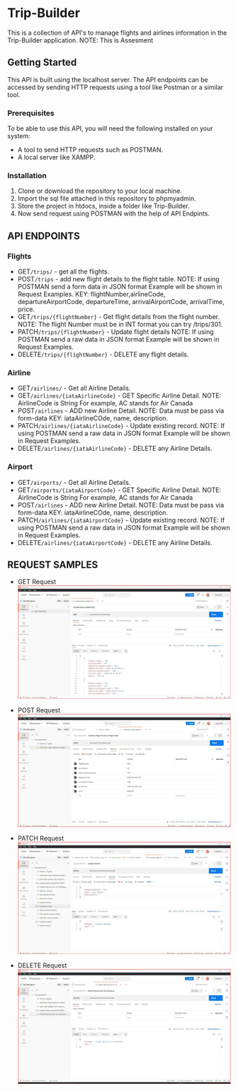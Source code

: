 # Trip-Builder

This is a collection of API's to manage flights and airlines information in the Trip-Builder application. NOTE: This is Assesment

## Getting Started

This API is built using the localhost server. The API endpoints can be accessed by sending HTTP requests using a tool like Postman or a similar tool.

### Prerequisites

To be able to use this API, you will need the following installed on your system:

- A tool to send HTTP requests such as POSTMAN.
- A local server like XAMPP.

### Installation

1. Clone or download the repository to your local machine.
2. Import the sql file attached in this repository to phpmyadmin.
3. Store the project in htdocs, inside a folder like Trip-Builder.
4. Now send request using POSTMAN with the help of API Endpints.

## API ENDPOINTS

### Flights

- GET`/trips/` - get all the flights.
- POST`/trips` - add new flight details to the flight table. NOTE: If using POSTMAN send a form data in JSON format Example will be shown in Request Examples. KEY: flightNumber,airlineCode, departureAirportCode, departureTime, arrivalAirportCode, arrivalTime, price.
- GET`/trips/{flightNumber}` - Get flight details from the flight number. NOTE: The flight Number must be in INT format you can try /trips/301.
- PATCH`/trips/{flightNumber}` - Update flight details NOTE: If using POSTMAN send a raw data in JSON format Example will be shown in Request Examples.
- DELETE`/trips/{flightNumber}` - DELETE any flight details.

### Airline

- GET`/airlines/` - Get all Airline Details.
- GET`/airlines/{iataAirlineCode}` - GET Specific Airline Detail. NOTE: AirlineCode is String For example, AC stands for Air Canada
- POST`/airlines` - ADD new Airline Detail. NOTE: Data must be pass via form-data KEY: iataAirlineCOde, name, description.
- PATCH`/airlines/{iataAirlineCode}` - Update existing record. NOTE: If using POSTMAN send a raw data in JSON format Example will be shown in Request Examples.
- DELETE`/airlines/{iataAirlineCode}` - DELETE any Airline Details.

### Airport

- GET`/airports/` - Get all Airline Details.
- GET`/airports/{iataAirportCode}` - GET Specific Airline Detail. NOTE: AirlineCode is String For example, AC stands for Air Canada
- POST`/airlines` - ADD new Airline Detail. NOTE: Data must be pass via form-data KEY: iataAirlineCOde, name, description.
- PATCH`/airlines/{iataAirportCode}` - Update existing record. NOTE: If using POSTMAN send a raw data in JSON format Example will be shown in Request Examples.
- DELETE`/airlines/{iataAirportCode}` - DELETE any Airline Details.

## REQUEST SAMPLES

- GET Request
![alt text](https://github.com/pratik-app/trip-builder/blob/main/Test1.jpg)

- POST Request
![alt text](https://github.com/pratik-app/trip-builder/blob/main/SendingPostRequestData.jpg)

- PATCH Request
![alt text](https://github.com/pratik-app/trip-builder/blob/main/PATCH%20Method%20Solved.jpg)

- DELETE Request
![alt text](https://github.com/pratik-app/trip-builder/blob/main/Delete%20Record%20from%20Database.jpg)
